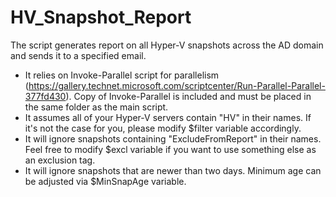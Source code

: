 # HV_Snapshot_Report
The script generates report on all Hyper-V snapshots across the AD domain and sends it to a specified email.
* It relies on Invoke-Parallel script for parallelism (https://gallery.technet.microsoft.com/scriptcenter/Run-Parallel-Parallel-377fd430). Copy of Invoke-Parallel is included and must be placed in the same folder as the main script.
* It assumes all of your Hyper-V servers contain "HV" in their names. If it's not the case for you, please modify $filter variable accordingly.
* It will ignore snapshots containing "ExcludeFromReport" in their names. Feel free to modify $excl variable if you want to use something else as an exclusion tag.
* It will ignore snapshots that are newer than two days. Minimum age can be adjusted via $MinSnapAge variable.
